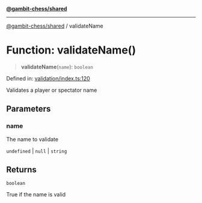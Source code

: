 [**@gambit-chess/shared**](../README.md)

***

[@gambit-chess/shared](../globals.md) / validateName

# Function: validateName()

> **validateName**(`name`): `boolean`

Defined in: [validation/index.ts:120](https://github.com/cango91/gambit-chess/blob/d79bd73a9b1359341cbe89b368f1eb5b66a60564/shared/src/validation/index.ts#L120)

Validates a player or spectator name

## Parameters

### name

The name to validate

`undefined` | `null` | `string`

## Returns

`boolean`

True if the name is valid
